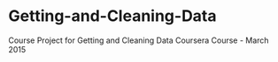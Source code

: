 # Getting-and-Cleaning-Data
Course Project for Getting and Cleaning Data Coursera Course - March 2015

